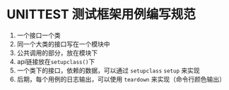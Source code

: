 # UNITTEST 测试框架用例编写规范

1. 一个接口一个类
2. 同一个大类的接口写在一个模块中
3. 公共调用的部分，放在模块下
4. api链接放在`setupclass()`下
5. 一个类下的接口，依赖的数据，可以通过 `setupclass` `setup` 来实现
6. 后期，每个用例的日志输出，可以使用 `teardown` 来实现（命令行颜色输出）